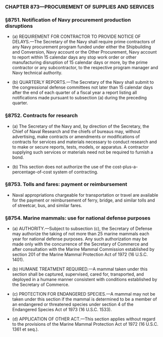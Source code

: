 ### **CHAPTER 873—PROCUREMENT OF SUPPLIES AND SERVICES**

### §8751. Notification of Navy procurement production disruptions
* (a) REQUIREMENT FOR CONTRACTOR TO PROVIDE NOTICE OF DELAYS.—The Secretary of the Navy shall require prime contractors of any Navy procurement program funded under either the Shipbuilding and Conversion, Navy account or the Other Procurement, Navy account to report within 15 calendar days any stop work order or other manufacturing disruption of 15 calendar days or more, by the prime contractor or any subcontractor, to the respective program manager and Navy technical authority.

* (b) QUARTERLY REPORTS.—The Secretary of the Navy shall submit to the congressional defense committees not later than 15 calendar days after the end of each quarter of a fiscal year a report listing all notifications made pursuant to subsection (a) during the preceding quarter.

### §8752. Contracts for research
* (a) The Secretary of the Navy and, by direction of the Secretary, the Chief of Naval Research and the chiefs of bureaus may, without advertising, make contracts or amendments or modifications of contracts for services and materials necessary to conduct research and to make or secure reports, tests, models, or apparatus. A contractor supplying such services or materials need not be required to furnish a bond.

* (b) This section does not authorize the use of the cost-plus-a-percentage-of-cost system of contracting.

### §8753. Tolls and fares: payment or reimbursement
* Naval appropriations chargeable for transportation or travel are available for the payment or reimbursement of ferry, bridge, and similar tolls and of streetcar, bus, and similar fares.

### §8754. Marine mammals: use for national defense purposes
* (a) AUTHORITY.—Subject to subsection (c), the Secretary of Defense may authorize the taking of not more than 25 marine mammals each year for national defense purposes. Any such authorization may be made only with the concurrence of the Secretary of Commerce and after consultation with the Marine Mammal Commission established by section 201 of the Marine Mammal Protection Act of 1972 (16 U.S.C. 1401).

* (b) HUMANE TREATMENT REQUIRED.—A mammal taken under this section shall be captured, supervised, cared for, transported, and deployed in a humane manner consistent with conditions established by the Secretary of Commerce.

* (c) PROTECTION FOR ENDANGERED SPECIES.—A mammal may not be taken under this section if the mammal is determined to be a member of an endangered or threatened species under section 4 of the Endangered Species Act of 1973 (16 U.S.C. 1533).

* (d) APPLICATION OF OTHER ACT.—This section applies without regard to the provisions of the Marine Mammal Protection Act of 1972 (16 U.S.C. 1361 et seq.).